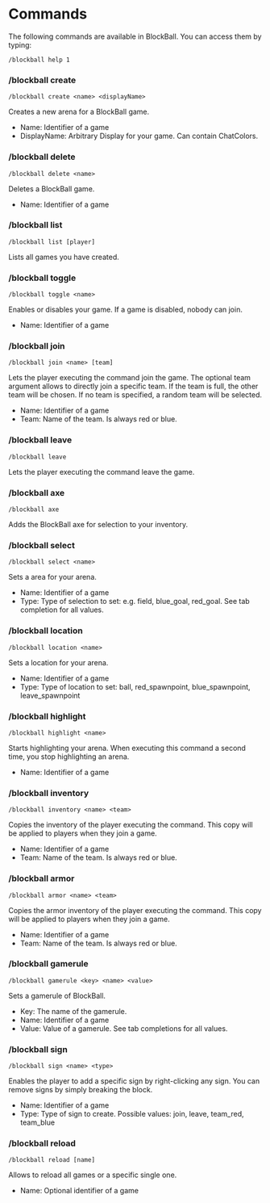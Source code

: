 # Commands

The following commands are available in BlockBall. You can access them by typing:

```
/blockball help 1
```

### /blockball create

```
/blockball create <name> <displayName>
```

Creates a new arena for a BlockBall game.

* Name: Identifier of a game
* DisplayName: Arbitrary Display for your game. Can contain ChatColors.

### /blockball delete

```
/blockball delete <name>
```

Deletes a BlockBall game.

* Name: Identifier of a game

### /blockball list

```
/blockball list [player]
```

Lists all games you have created.

### /blockball toggle

```
/blockball toggle <name>
```

Enables or disables your game. If a game is disabled, nobody can join.

* Name: Identifier of a game

### /blockball join

```
/blockball join <name> [team]
```

Lets the player executing the command join the game. The optional team argument allows to directly join a specific team.
If the team is full, the other team will be chosen. If no team is specified, a random team will be selected.

* Name: Identifier of a game
* Team: Name of the team. Is always red or blue.

### /blockball leave

```
/blockball leave
```

Lets the player executing the command leave the game.

### /blockball axe

```
/blockball axe
```

Adds the BlockBall axe for selection to your inventory.

### /blockball select

```
/blockball select <name>
```

Sets a area for your arena.

* Name: Identifier of a game
* Type: Type of selection to set: e.g. field, blue_goal, red_goal. See tab completion for all values.

### /blockball location

```
/blockball location <name>
```

Sets a location for your arena.

* Name: Identifier of a game
* Type: Type of location to set: ball, red_spawnpoint, blue_spawnpoint, leave_spawnpoint


### /blockball highlight

```
/blockball highlight <name>
```

Starts highlighting your arena. When executing this command a second time, you stop highlighting an arena.

* Name: Identifier of a game

### /blockball inventory

```
/blockball inventory <name> <team>
```

Copies the inventory of the player executing the command. This copy will be applied to players when they join a game.

* Name: Identifier of a game
* Team: Name of the team. Is always red or blue.

### /blockball armor

```
/blockball armor <name> <team>
```

Copies the armor inventory of the player executing the command. This copy will be applied to players when they join a game.

* Name: Identifier of a game
* Team: Name of the team. Is always red or blue.

### /blockball gamerule

```
/blockball gamerule <key> <name> <value>
```

Sets a gamerule of BlockBall.

* Key: The name of the gamerule.
* Name: Identifier of a game
* Value: Value of a gamerule. See tab completions for all values.

### /blockball sign

```
/blockball sign <name> <type>
```

Enables the player to add a specific sign by right-clicking any sign. You can remove signs by simply breaking the block.

* Name: Identifier of a game
* Type: Type of sign to create. Possible values: join, leave, team_red, team_blue

### /blockball reload

```
/blockball reload [name]
```

Allows to reload all games or a specific single one.

* Name: Optional identifier of a game

